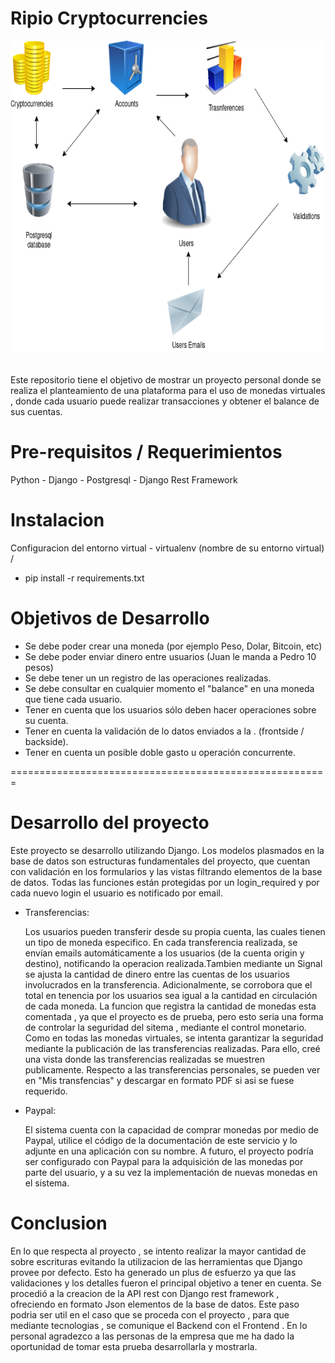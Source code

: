 Ripio Cryptocurrencies
=======================================================
<img src="Ripio/images/Untitled Diagram(1).png" width="800" height="500">

<br>
<br>

Este repositorio tiene el objetivo de mostrar un proyecto 
personal donde se realiza el planteamiento de una plataforma
para el uso de monedas virtuales , donde cada usuario puede
realizar transacciones y obtener el balance de sus cuentas.

Pre-requisitos / Requerimientos
=====================
Python - Django - Postgresql - Django Rest Framework 

Instalacion
=============================

Configuracion del entorno virtual - virtualenv (nombre de su entorno virtual) /

- pip install -r requirements.txt

Objetivos de Desarrollo
=============================
- Se debe poder crear una moneda (por ejemplo Peso, Dolar, Bitcoin, etc)
- Se debe poder enviar dinero entre usuarios (Juan le manda a Pedro 10 pesos)
- Se debe tener un un registro de las operaciones realizadas.
- Se debe consultar en cualquier momento el "balance" en una moneda que tiene cada
  usuario.
- Tener en cuenta que los usuarios sólo deben hacer operaciones sobre su cuenta.
- Tener en cuenta la validación de lo datos enviados a la . (frontside / backside).
- Tener en cuenta un posible doble gasto u operación concurrente.


=======================================================

Desarrollo del proyecto
=======================================================
Este proyecto se desarrollo utilizando Django. 
Los modelos plasmados en la base de datos son estructuras fundamentales del proyecto, que cuentan con validación en los formularios y las vistas filtrando elementos de la base de datos. 
Todas las funciones están protegidas por un login_required y por cada nuevo login el usuario es notificado por email. 

- Transferencias:

    Los usuarios pueden transferir desde su propia cuenta, las cuales tienen  un tipo de moneda especifico. 
               En cada transferencia realizada, se envían emails automáticamente a los usuarios (de la cuenta origin y destino), notificando la operacion realizada.Tambien mediante un Signal se ajusta la cantidad de dinero entre las cuentas de los usuarios involucrados en la transferencia. Adicionalmente, se corrobora que el total en tenencia por los usuarios sea igual a la cantidad en circulación de cada moneda. La funcion que registra la cantidad de  monedas esta comentada , ya que el proyecto es de prueba, pero esto seria una forma de controlar la seguridad del sitema , mediante el control monetario.
               Como en todas las monedas virtuales, se intenta garantizar la seguridad mediante la publicación de las transferencias realizadas. Para ello, creé una vista donde las transferencias realizadas se muestren publicamente.
               Respecto a las transferencias personales, se pueden ver en "Mis transfencias" y descargar en formato PDF si asi se fuese requerido.

- Paypal:

   El sistema cuenta con la capacidad de comprar monedas por medio de Paypal, utilice el código de la documentación de este servicio y lo adjunte en una aplicación con su nombre. 
        A futuro, el proyecto podría ser configurado con Paypal para la adquisición de las monedas por parte del usuario, y a su vez la implementación de nuevas monedas en el sistema. 

Conclusion
=======================================================
En lo que respecta al proyecto , se intento realizar la mayor cantidad de sobre escrituras evitando la utilizacion de las herramientas que Django provee por defecto. Esto ha generado un plus de esfuerzo ya que las validaciones y los detalles fueron el principal objetivo a tener en cuenta. Se procedió a la creacion de la API rest con Django rest framework , ofreciendo en formato Json elementos de la base de datos. Este paso podria ser util en el caso que se proceda con el proyecto , para que mediante tecnologias , se comunique el Backend con el Frontend .
En lo personal agradezco a las personas de la empresa que me ha dado la oportunidad de tomar esta prueba desarrollarla y mostrarla.





